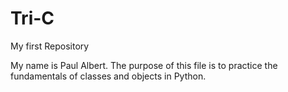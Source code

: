 # Tri-C
My first Repository

My name is Paul Albert.
The purpose of this file is to practice the fundamentals of classes and objects in Python.
